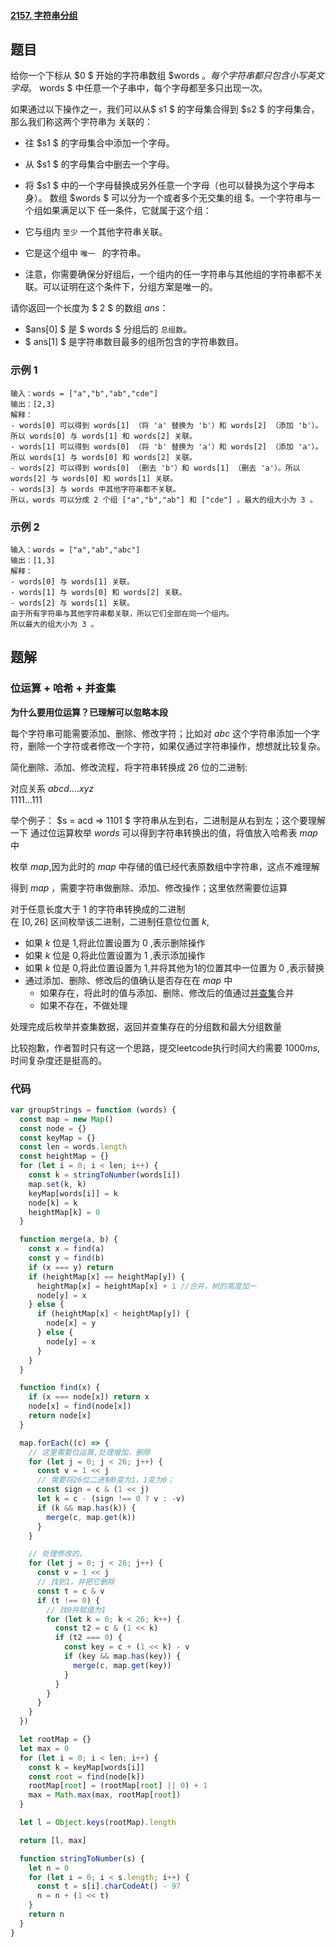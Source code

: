 #### [2157. 字符串分组](https://leetcode-cn.com/problems/groups-of-strings/)

## 题目

给你一个下标从 $0 $ 开始的字符串数组 $words $。每个字符串都只包含 小写英文字母 。$ words $ 中任意一个子串中，每个字母都至多只出现一次。

如果通过以下操作之一，我们可以从$ s1 $ 的字母集合得到 $s2 $ 的字母集合，那么我们称这两个字符串为 关联的：

- 往 $s1 $ 的字母集合中添加一个字母。
- 从 $s1 $ 的字母集合中删去一个字母。
- 将 $s1 $ 中的一个字母替换成另外任意一个字母（也可以替换为这个字母本身）。
  数组 $words $ 可以分为一个或者多个无交集的组 $。一个字符串与一个组如果满足以下 任一条件，它就属于这个组：

- 它与组内 `至少` 一个其他字符串关联。
- 它是这个组中 `唯一 ` 的字符串。
- 注意，你需要确保分好组后，一个组内的任一字符串与其他组的字符串都不关联。可以证明在这个条件下，分组方案是唯一的。

请你返回一个长度为 $ 2 $ 的数组 $ans$：

- $ans[0] $ 是 $ words $ 分组后的 `总组数`。
- $ ans[1] $ 是字符串数目最多的组所包含的字符串数目。

### 示例 1

```
输入：words = ["a","b","ab","cde"]
输出：[2,3]
解释：
- words[0] 可以得到 words[1] （将 'a' 替换为 'b'）和 words[2] （添加 'b'）。所以 words[0] 与 words[1] 和 words[2] 关联。
- words[1] 可以得到 words[0] （将 'b' 替换为 'a'）和 words[2] （添加 'a'）。所以 words[1] 与 words[0] 和 words[2] 关联。
- words[2] 可以得到 words[0] （删去 'b'）和 words[1] （删去 'a'）。所以 words[2] 与 words[0] 和 words[1] 关联。
- words[3] 与 words 中其他字符串都不关联。
所以，words 可以分成 2 个组 ["a","b","ab"] 和 ["cde"] 。最大的组大小为 3 。
```

### 示例 2

```
输入：words = ["a","ab","abc"]
输出：[1,3]
解释：
- words[0] 与 words[1] 关联。
- words[1] 与 words[0] 和 words[2] 关联。
- words[2] 与 words[1] 关联。
由于所有字符串与其他字符串都关联，所以它们全部在同一个组内。
所以最大的组大小为 3 。

```

## 题解

### 位运算 + 哈希 + 并查集

**为什么要用位运算？已理解可以忽略本段**

每个字符串可能需要添加、删除、修改字符；比如对 $abc$ 这个字符串添加一个字符，删除一个字符或者修改一个字符，如果仅通过字符串操作，想想就比较复杂。

简化删除、添加、修改流程，将字符串转换成 26 位的二进制:

对应关系
$abcd....xyz$  
$1111...111$

举个例子：
$s = acd  => 1101 $  字符串从左到右，二进制是从右到左；这个要理解一下
通过位运算枚举 $words$ 可以得到字符串转换出的值，将值放入哈希表 $map$ 中

枚举 $map$,因为此时的 $map$ 中存储的值已经代表原数组中字符串，这点不难理解

得到 $map$ ，需要字符串做删除、添加、修改操作；这里依然需要位运算

对于任意长度大于 1 的字符串转换成的二进制  
在 $[0,26]$ 区间枚举该二进制，二进制任意位位置 $k$,

- 如果 $k$ 位是 $1$,将此位置设置为 $0$ ,表示删除操作
- 如果 $k$ 位是 $0$,将此位置设置为 $1$ ,表示添加操作
- 如果 $k$ 位是 $0$,将此位置设置为 $1$,并将其他为$1$的位置其中一位置为 $0$ ,表示替换
- 通过添加、删除、修改后的值确认是否存在在 $map$ 中
  - 如果存在，将此时的值与添加、删除、修改后的值通过[并查集](https://juejin.cn/post/7057505744878305310)合并
  - 如果不存在，不做处理

处理完成后枚举并查集数据，返回并查集存在的分组数和最大分组数量


比较抱歉，作者暂时只有这一个思路，提交leetcode执行时间大约需要 $1000ms$,时间复杂度还是挺高的。

### 代码

```js
var groupStrings = function (words) {
  const map = new Map()
  const node = {}
  const keyMap = {}
  const len = words.length
  const heightMap = {}
  for (let i = 0; i < len; i++) {
    const k = stringToNumber(words[i])
    map.set(k, k)
    keyMap[words[i]] = k
    node[k] = k
    heightMap[k] = 0
  }

  function merge(a, b) {
    const x = find(a)
    const y = find(b)
    if (x === y) return
    if (heightMap[x] == heightMap[y]) {
      heightMap[x] = heightMap[x] + 1 //合并，树的高度加一
      node[y] = x
    } else {
      if (heightMap[x] < heightMap[y]) {
        node[x] = y
      } else {
        node[y] = x
      }
    }
  }

  function find(x) {
    if (x === node[x]) return x
    node[x] = find(node[x])
    return node[x]
  }

  map.forEach((c) => {
    // 这里需要位运算,处理增加，删除
    for (let j = 0; j < 26; j++) {
      const v = 1 << j
      // 需要将26位二进制0变为1，1变为0；
      const sign = c & (1 << j)
      let k = c - (sign !== 0 ? v : -v)
      if (k && map.has(k)) {
        merge(c, map.get(k))
      }
    }

    // 处理修改的，
    for (let j = 0; j < 26; j++) {
      const v = 1 << j
      // 找到1，并把它删除
      const t = c & v
      if (t !== 0) {
        // 找0并赋值为1
        for (let k = 0; k < 26; k++) {
          const t2 = c & (1 << k)
          if (t2 === 0) {
            const key = c + (1 << k) - v
            if (key && map.has(key)) {
              merge(c, map.get(key))
            }
          }
        }
      }
    }
  })

  let rootMap = {}
  let max = 0
  for (let i = 0; i < len; i++) {
    const k = keyMap[words[i]]
    const root = find(node[k])
    rootMap[root] = (rootMap[root] || 0) + 1
    max = Math.max(max, rootMap[root])
  }

  let l = Object.keys(rootMap).length

  return [l, max]

  function stringToNumber(s) {
    let n = 0
    for (let i = 0; i < s.length; i++) {
      const t = s[i].charCodeAt() - 97
      n = n + (1 << t)
    }
    return n
  }
}
```
